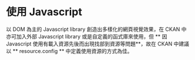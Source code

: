 # 使用 Javascript

<script type="text/javascript" src="gitbook/app.js"></script>
<script type="text/javascript" src="js/general.js"></script>

以 DOM 為主的 Javascript library 創造出多樣化的網頁視覺效果，在 CKAN 中亦可加入外部 Javascript library 或是自定義的函式庫來使用，但 ** 因 Javascript 使用有載入資源先後而出現找部到資源等問題**，故在 CKAN 中建議以 ** resource.config ** 中定義使用資源的方式為佳。






